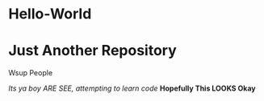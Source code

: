 # Hello-World
Just Another Repository
=======================

Wsup People

_Its ya boy ARE SEE, attempting to learn code_
__Hopefully This LOOKS Okay__
